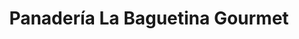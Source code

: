 ---
title: "Panadería La Baguetina Gourmet"
url: /caracas/panaderia-la-baguetina-gourmet/
shop: panadería
---